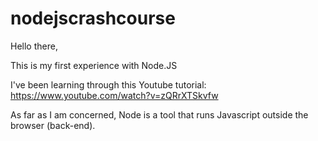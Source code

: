 # nodejscrashcourse

Hello there, 

This is my first experience with Node.JS 

I've been learning through this Youtube tutorial: https://www.youtube.com/watch?v=zQRrXTSkvfw

As far as I am concerned, Node is a tool that runs Javascript outside the browser (back-end).

